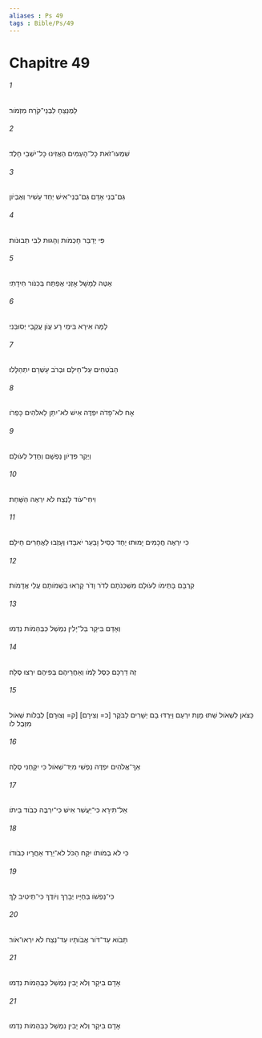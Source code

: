 ```yaml
---
aliases : Ps 49
tags : Bible/Ps/49
---
```


# Chapitre 49

###### 1
לַמְנַצֵּחַ לִבְנֵי־קֹרַח מִזְמֹור׃
###### 2
שִׁמְעוּ־זֹאת כָּל־הָעַמִּים הַאֲזִינוּ כָּל־יֹשְׁבֵי חָלֶד׃
###### 3
גַּם־בְּנֵי אָדָם גַּם־בְּנֵי־אִישׁ יַחַד עָשִׁיר וְאֶבְיֹון׃
###### 4
פִּי יְדַבֵּר חָכְמֹות וְהָגוּת לִבִּי תְבוּנֹות׃
###### 5
אַטֶּה לְמָשָׁל אָזְנִי אֶפְתַּח בְּכִנֹּור חִידָתִי׃
###### 6
לָמָּה אִירָא בִּימֵי רָע עֲוֹן עֲקֵבַי יְסוּבֵּנִי׃
###### 7
הַבֹּטְחִים עַל־חֵילָם וּבְרֹב עָשְׁרָם יִתְהַלָּלוּ׃
###### 8
אָח לֹא־פָדֹה יִפְדֶּה אִישׁ לֹא־יִתֵּן לֵאלֹהִים כָּפְרֹו׃
###### 9
וְיֵקַר פִּדְיֹון נַפְשָׁם וְחָדַל לְעֹולָם׃
###### 10
וִיחִי־עֹוד לָנֶצַח לֹא יִרְאֶה הַשָּׁחַת׃
###### 11
כִּי יִרְאֶה חֲכָמִים יָמוּתוּ יַחַד כְּסִיל וָבַעַר יֹאבֵדוּ וְעָזְבוּ לַאֲחֵרִים חֵילָם׃
###### 12
קִרְבָּם בָּתֵּימֹו לְעֹולָם מִשְׁכְּנֹתָם לְדֹר וָדֹר קָרְאוּ בִשְׁמֹותָם עֲלֵי אֲדָמֹות׃
###### 13
וְאָדָם בִּיקָר בַּל־יָלִין נִמְשַׁל כַּבְּהֵמֹות נִדְמוּ׃
###### 14
זֶה דַרְכָּם כֵּסֶל לָמֹו וְאַחֲרֵיהֶם בְּפִיהֶם יִרְצוּ סֶלָה׃
###### 15
כַּצֹּאן לִשְׁאֹול שַׁתּוּ מָוֶת יִרְעֵם וַיִּרְדּוּ בָם יְשָׁרִים לַבֹּקֶר [כ= וְצִירָם] [ק= וְצוּרָם] לְבַלֹּות שְׁאֹול מִזְּבֻל לֹו׃
###### 16
אַךְ־אֱלֹהִים יִפְדֶּה נַפְשִׁי מִיַּד־שְׁאֹול כִּי יִקָּחֵנִי סֶלָה׃
###### 17
אַל־תִּירָא כִּי־יַעֲשִׁר אִישׁ כִּי־יִרְבֶּה כְּבֹוד בֵּיתֹו׃
###### 18
כִּי לֹא בְמֹותֹו יִקַּח הַכֹּל לֹא־יֵרֵד אַחֲרָיו כְּבֹודֹו׃
###### 19
כִּי־נַפְשֹׁו בְּחַיָּיו יְבָרֵךְ וְיֹודֻךָ כִּי־תֵיטִיב לָךְ׃
###### 20
תָּבֹוא עַד־דֹּור אֲבֹותָיו עַד־נֵצַח לֹא יִרְאוּ־אֹור׃
###### 21
אָדָם בִּיקָר וְלֹא יָבִין נִמְשַׁל כַּבְּהֵמֹות נִדְמוּ׃
###### 21
אָדָם בִּיקָר וְלֹא יָבִין נִמְשַׁל כַּבְּהֵמֹות נִדְמוּ׃
